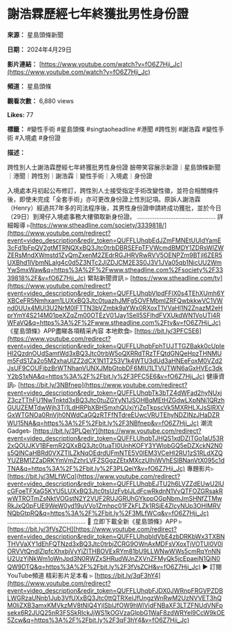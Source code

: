 # 謝浩霖歷經七年終獲批男性身份證

**來源：** 星島頭條新聞

**日期：** 2024年4月29日

**影片連結：** [https://www.youtube.com/watch?v=fO6Z7Hji_Jc](https://www.youtube.com/watch?v=fO6Z7Hji_Jc)

**頻道：** 星島頭條

**觀看次數：** 6,880 views

**Likes:** 77

**標籤：** #變性手術 #星島頭條 #singtaoheadline #港聞 #跨性別 #謝浩霖 #變性手術 #入境處 #身份證

**描述：**

跨性別人士謝浩霖歷經七年終獲批男性身份證 臉帶笑容展示新證｜星島頭條新聞｜港聞｜跨性別｜謝浩霖｜變性手術｜入境處｜身份證

入境處本月初起公布修訂，跨性別人士接受指定手術改變性徵，並符合相關條件後，即使未完成「全套手術」亦可更改身份證上性別記項。原訴人謝浩霖（Henry）經過共7年多的司法程序後，其男性身份證申請終成功獲批，並於今日（29日）到灣仔入境處事務大樓領取新身份證。 ……………………………………… 詳細報導 ▹[https://www.stheadline.com/society/3339818/](https://www.youtube.com/redirect?event=video_description&redir_token=QUFFLUhqbEdJZmFMNEtUUldYamE3cFd1bFpQV2gtMTRNQXxBQ3Jtc0trbDBRSEFpTFVWcmdBMDY1ZDRsWlZWZERsMndXWmstd1ZyQmZxenM2ZEdrRGJHRVRwRVV5OENPZm9BTjl6ZER5UXBhd1lVbmNLalg4c0d5Z3NTc2JlZDJCM2E3S0J3V1JVa05qb1NicUU2WmYwSmxWaw&q=https%3A%2F%2Fwww.stheadline.com%2Fsociety%2F3339818%2F&v=fO6Z7Hji_Jc) 緊貼新聞資訊 ▹ [https://www.stheadline.com/tv](https://www.youtube.com/redirect?event=video_description&redir_token=QUFFLUhqbVlpdFFlX0s4TEhXUmh6YXBCeFR5Nmhxam1LUXxBQ3Jtc0tuazhJMFg5OVFMbmlZRFQwbkkwVC1VWnd0UUx4MUl3U2NrM0lFTTN3bVZmbk9aYWx0RXoxT1VVaHl1N2ZnazM2eHprYmY4S214M01peXZqZm00OTEzV01Jay1Sell5SFlhdFVXUkdWN1VoUTl4RWFaVQ&q=https%3A%2F%2Fwww.stheadline.com%2Ftv&v=fO6Z7Hji_Jc) 《星島頭條》APP盡睇各項精采內容 本地飲食▹ [https://bit.ly/3PFC5E6](https://www.youtube.com/redirect?event=video_description&redir_token=QUFFLUhqbFphTUJTTGZBakk0cUpIeHI2QzdnOUdSamtWd3xBQ3Jtc0trbW5oQXRRdTRzTFQtdGNQeHpzTHNMUm5FdS1Za2o5M2xhaUlZZ2dCX1N1T253V1k4WTU3dUd3aHNEeFoxM0VZd2JsUF9COUFibzBrWTNhanVUNXJMbGtobDF6MlU1LTVUTWN6aGxHVEc3dkY2bS1xNA&q=https%3A%2F%2Fbit.ly%2F3PFC5E6&v=fO6Z7Hji_Jc) 健康資訊▹ [https://bit.ly/3NBfnep](https://www.youtube.com/redirect?event=video_description&redir_token=QUFFLUhqbTk3bTZ4dWFad2hyNUxjZ3czTThFU1NwTnktd3xBQ3Jtc0tuZGYyN1JSOHBqMEtHZGdwLXpNNi1QRzhGUUZEMTdwWjh3Ti1LdHRPbXBHSmxhQUxjYjZpTkpscVk5MXRHLXJsSlRXVGxWTGNOa0RnVjh0NWdCaGQzRTFfNTdreEUwcVRUTEhyNDZINzJHaDZRWU15NA&q=https%3A%2F%2Fbit.ly%2F3NBfnep&v=fO6Z7Hji_Jc) 潮流Gadget▹ [https://bit.ly/3PLQeiY](https://www.youtube.com/redirect?event=video_description&redir_token=QUFFLUhqbTJHQS1xdDZITGo1aU53R2xQOUJKV1BFemR2QXxBQ3Jtc0tuaTI0UnhKOFY3YWlobGQ5eDZXckN2N0s5QlNCaHBRd0VXZTlLZkNqOEdrdUFmNTE5V0lEM3VCeHl2RU1zS1RLdXZQYUZBM1ZZaDRKYmVmZzhrLVFZSGgzZEtxMXczUlhiWVhESlBNanVtX095c1dTNA&q=https%3A%2F%2Fbit.ly%2F3PLQeiY&v=fO6Z7Hji_Jc) 專題影片▹ [https://bit.ly/3MLfWCq](https://www.youtube.com/redirect?event=video_description&redir_token=QUFFLUhqbEJTU2h6LVZZdEUwU2lUcGFoeTFXaG5KYU5LUXxBQ3Jtc0tsUzFvblJLdFcwRkdnN1VvQTFOZGRsakRwWTROTmZsNktVOGstN2Y2VUF2RUJGRUhGYkppOGpNbmJmSHNfZTMwRkJxQ0pFUE9WeW0yd19uVVo1Zmhpc01FZkFLZk1RSjE4ZlcyNUp3OHlMRVNQbGtpRQ&q=https%3A%2F%2Fbit.ly%2F3MLfWCq&v=fO6Z7Hji_Jc) ……………………………………… 📱 立即下載全新《星島頭條》APP ▹ [https://bit.ly/3fVsZCH](https://www.youtube.com/redirect?event=video_description&redir_token=QUFFLUhqbldVbE4zbDRKbWx3TXBNTHVVaXY1dEhFQTNzd3xBQ3Jtc0trbjZCRG9OWnAxMDFsVXoxTjVOTUl0V0lORVVtQndlZlpfcXhxbjVyYjZlTHBOVExRYm81bU9LLWNwWWs5cmRqYnNNU2UzYjNkWm1oWnJpd3N0RWZxSHRudWJnZXVnZFMyQk5jcEpaejN1QjN0QW9DTQ&q=https%3A%2F%2Fbit.ly%2F3fVsZCH&v=fO6Z7Hji_Jc) ▶️ 訂閱YouTube頻道 精彩影片足本看 ▹ [https://bit.ly/3qF3hY4](https://www.youtube.com/redirect?event=video_description&redir_token=QUFFLUhqbFJDX0JWRnpFRGVPZDBLWGRzaUNnb1Jub3VfUXxBQ3Jtc0ttQTRXelJfUngzWnRwM2UzNVVET3hQM0liZXB3amxKMVkzMV8tNlQ4YjlSblJfOW9hWlVidFNBaXF3LTZFNUdVNFpsekx6R2JUQ25nR3FSSkRIckJjWS1kOGVzaGlpbG1WaF8zdWRYel9CcW9kOE5Zcw&q=https%3A%2F%2Fbit.ly%2F3qF3hY4&v=fO6Z7Hji_Jc)
